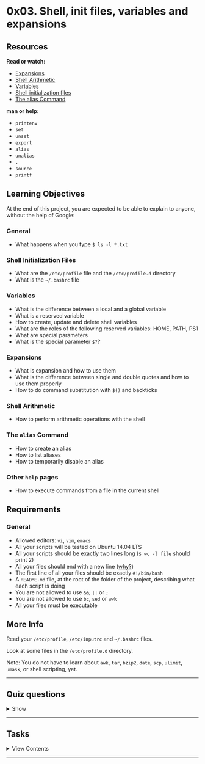 # 0x03. Shell, init files, variables and expansions

## Resources

**Read or watch:**

- [Expansions](http://linuxcommand.org/lc3_lts0080.php)
- [Shell Arithmetic](https://www.gnu.org/software/bash/manual/html_node/Shell-Arithmetic.html)
- [Variables](http://tldp.org/LDP/Bash-Beginners-Guide/html/sect_03_02.html)
- [Shell initialization files](http://tldp.org/LDP/Bash-Beginners-Guide/html/sect_03_01.html)
- [The alias Command](http://www.linfo.org/alias.html)

**man or help:**

- `printenv`
- `set`
- `unset`
- `export`
- `alias`
- `unalias`
- `.`
- `source`
- `printf`

## Learning Objectives

At the end of this project, you are expected to be able to explain to anyone, without the help of Google:

### General

- What happens when you type `$ ls -l *.txt`

### Shell Initialization Files

- What are the `/etc/profile` file and the `/etc/profile.d` directory
- What is the `~/.bashrc` file

### Variables

- What is the difference between a local and a global variable
- What is a reserved variable
- How to create, update and delete shell variables
- What are the roles of the following reserved variables: HOME, PATH, PS1
- What are special parameters
- What is the special parameter `$?`?

### Expansions

- What is expansion and how to use them
- What is the difference between single and double quotes and how to use them properly
- How to do command substitution with `$()` and backticks

### Shell Arithmetic

- How to perform arithmetic operations with the shell

### The `alias` Command

- How to create an alias
- How to list aliases
- How to temporarily disable an alias

### Other `help` pages

- How to execute commands from a file in the current shell

## Requirements

### General

- Allowed editors: `vi`, `vim`, `emacs`
- All your scripts will be tested on Ubuntu 14.04 LTS
- All your scripts should be exactly two lines long (`$ wc -l file` should print 2)
- All your files should end with a new line ([why?](https://unix.stackexchange.com/questions/18743/whats-the-point-in-adding-a-new-line-to-the-end-of-a-file/18789))
- The first line of all your files should be exactly `#!/bin/bash`
- A `README.md` file, at the root of the folder of the project, describing what each script is doing
- You are not allowed to use `&&`, `||` or `;`
- You are not allowed to use `bc`, `sed` or `awk`
- All your files must be executable

## More Info

Read your `/etc/profile`, `/etc/inputrc` and `~/.bashrc` files.

Look at some files in the `/etc/profile.d` directory.

Note: You do not have to learn about `awk`, `tar`, `bzip2`, `date`, `scp`, `ulimit`, `umask`, or shell scripting, yet.

---

## Quiz questions

<details>
<summary>Show</summary>
  
### Question #0

Which command should I use to display a variable?

- [ ] `ls $MYVAR`
- [ ] `cd $MYVAR`
- [ ] `export $MYVAR`
- [x] `echo $MYVAR`

### Question #1

What is the variable name who contains the previous working directory path?

- [x] `OLDPWD`
- [ ] `PREVPWD`
- [ ] `OLDDIR`
- [ ] `PREVDIR`

### Question #2

Which command should I use to display the exit code of the previous command?

- [ ] `echo ?`
- [ ] `echo $EXITCODE`
- [x] `echo $?`
- [ ] `echo $CODE`

### Question #3

Which command should I use to define a new command `holberton` for pushing in Github?

Example:

```
$ holberton 
Everything up-to-date
$
```

- [x] `alias holberton="git push"`
- [ ] `export holberton="git push"`
- [ ] `alias holberton=git push`
- [ ] `export holberton=git push`

</details>

---

## Tasks

<details>
<summary>View Contents</summary>

### [0. <o>](./0-alias)

Create a script that creates an alias.

- Name: `ls`
- Value: `rm *`

```
julien@ubuntu:/tmp/0x03$ ls
0-alias  file1  file2
julien@ubuntu:/tmp/0x03$ source ./0-alias 
julien@ubuntu:/tmp/0x03$ ls
julien@ubuntu:/tmp/0x03$ \ls
julien@ubuntu:/tmp/0x03$ 
```

**Repo:**

* GitHub repository: `holberton-system_engineering-devops`
* Directory: `0x03-shell_variables_expansions`
* File: `0-alias`

### [1. Hello you](./1-hello_you)

Create a script that prints `hello user`, where user is the current Linux user.

```
julien@ubuntu:/tmp/0x03$ id
uid=1000(julien) gid=1000(julien) groups=1000(julien),4(adm),24(cdrom),27(sudo),30(dip),46(plugdev),113(lpadmin),128(sambashare)
julien@ubuntu:/tmp/0x03$ ./1-hello_you 
hello julien
julien@ubuntu:/tmp/0x03$ 
```

**Repo:**

* GitHub repository: `holberton-system_engineering-devops`
* Directory: `0x03-shell_variables_expansions`
* File: `1-hello_you`

### [2. The path to success is to take massive, determined action](./2-path)

Add `/action` to the `PATH`. `/action` should be the last directory the shell looks into when looking for a program.

```
julien@ubuntu:/tmp/0x03$ echo $PATH
/home/julien/bin:/home/julien/.local/bin:/usr/local/sbin:/usr/local/bin:/usr/sbin:/usr/bin:/sbin:/bin:/usr/games:/usr/local/games:/snap/bin
julien@ubuntu:/tmp/0x03$ source ./2-path 
julien@ubuntu:/tmp/0x03$ echo $PATH
/home/julien/bin:/home/julien/.local/bin:/usr/local/sbin:/usr/local/bin:/usr/sbin:/usr/bin:/sbin:/bin:/usr/games:/usr/local/games:/snap/bin:/action
julien@ubuntu:/tmp/0x03$ 
```

**Repo:**

* GitHub repository: `holberton-system_engineering-devops`
* Directory: `0x03-shell_variables_expansions`
* File: `2-path`

### [3. If the path be beautiful, let us not ask where it leads](./3-paths)

Create a script that counts the number of directories in the `PATH`.

```
julien@ubuntu:/tmp/0x03$ echo $PATH
/home/julien/bin:/home/julien/.local/bin:/usr/local/sbin:/usr/local/bin:/usr/sbin:/usr/bin:/sbin:/bin:/usr/games:/usr/local/games:/snap/bin
julien@ubuntu:/tmp/0x03$ . ./3-paths 
11
julien@ubuntu:/tmp/0x03$ PATH=/home/julien/bin:/home/julien/.local/bin:/usr/local/sbin:/usr/local/bin:/usr/sbin:/usr/bin:/sbin:/bin:/usr/games:/usr/local/games:/snap/bin:::::/hello
julien@ubuntu:/tmp/0x03$ . ./3-paths 
12
julien@ubuntu:/tmp/0x03$ 
```

**Repo:**

* GitHub repository: `holberton-system_engineering-devops`
* Directory: `0x03-shell_variables_expansions`
* File: `3-paths`

### [4. Global variables](./4-global_variables)

Create a script that lists environment variables.

```
julien@ubuntu:/tmp/0x03$ source ./4-global_variables
CC=gcc
CDPATH=.:~:/usr/local:/usr:/
CFLAGS=-O2 -fomit-frame-pointer
COLORTERM=gnome-terminal
CXXFLAGS=-O2 -fomit-frame-pointer
DISPLAY=:0
DOMAIN=hq.garrels.be
e=
TOR=vi
FCEDIT=vi
FIGNORE=.o:~
G_BROKEN_FILENAMES=1
GDK_USE_XFT=1
GDMSESSION=Default
GNOME_DESKTOP_SESSION_ID=Default
GTK_RC_FILES=/etc/gtk/gtkrc:/nethome/franky/.gtkrc-1.2-gnome2
GWMCOLOR=darkgreen
GWMTERM=xterm
HISTFILESIZE=5000
history_control=ignoredups
HISTSIZE=2000
HOME=/nethome/franky
HOSTNAME=octarine.hq.garrels.be
INPUTRC=/etc/inputrc
IRCNAME=franky
JAVA_HOME=/usr/java/j2sdk1.4.0
LANG=en_US
LDFLAGS=-s
LD_LIBRARY_PATH=/usr/lib/mozilla:/usr/lib/mozilla/plugins
LESSCHARSET=latin1
LESS=-edfMQ
LESSOPEN=|/usr/bin/lesspipe.sh %s
LEX=flex
LOCAL_MACHINE=octarine
LOGNAME=franky
[...]
julien@ubuntu:/tmp/0x03$ 
```

**Repo:**

* GitHub repository: `holberton-system_engineering-devops`
* Directory: `0x03-shell_variables_expansions`
* File: `4-global_variables`

### [5. Local variables](./5-local_variables)

Create a script that lists all local variables and environment variables, and functions.


```
julien@ubuntu:/tmp/0x03$ . ./5-local_variables
BASH=/bin/bash
BASHOPTS=checkwinsize:cmdhist:complete_fullquote:expand_aliases:extglob:extquote:force_fignore:histappend:interactive_comments:progcomp:promptvars:sourcepath
BASH_ALIASES=()
BASH_ARGC=()
BASH_ARGV=()
BASH_CMDS=()
BASH_COMPLETION_COMPAT_DIR=/etc/bash_completion.d
BASH_LINENO=()
BASH_REMATCH=()
BASH_SOURCE=()
BASH_VERSINFO=([0]="4" [1]="3" [2]="46" [3]="1" [4]="release" [5]="x86_64-pc-linux-gnu")
BASH_VERSION='4.3.46(1)-release'
CLUTTER_IM_MODULE=xim
COLUMNS=133
COMPIZ_CONFIG_PROFILE=ubuntu
COMP_WORDBREAKS=$' \t\n"\'><=;|&(:'
DBUS_SESSION_BUS_ADDRESS=unix:abstract=/tmp/dbus-Fg27Lr20bq
DEFAULTS_PATH=/usr/share/gconf/ubuntu.default.path
DESKTOP_SESSION=ubuntu
[...]
julien@ubuntu:/tmp/0x03$ 
```

**Repo:**

* GitHub repository: `holberton-system_engineering-devops`
* Directory: `0x03-shell_variables_expansions`
* File: `5-local_variables`

### [6. Local variable](./6-create_local_variable)

Create a script that creates a new local variable.

- Name: `BETTY`
- Value: `Holberton`

**Repo:**

* GitHub repository: `holberton-system_engineering-devops`
* Directory: `0x03-shell_variables_expansions`
* File: `6-create_local_variable`

### [7. Global variable](./7-create_global_variable)

Create a script that creates a new global variable.

- Name: `HOLBERTON`
- Value: `Betty`

**Repo:**

* GitHub repository: `holberton-system_engineering-devops`
* Directory: `0x03-shell_variables_expansions`
* File: `7-create_global_variable`

### [8. Every addition to true knowledge is an addition to human power](./8-true_knowledge)

Write a script that prints the result of the addition of 128 with the value stored in the environment variable `TRUEKNOWLEDGE`, followed by a new line.

```
julien@production-503e7013:~$ export TRUEKNOWLEDGE=1209
julien@production-503e7013:~$ ./8-true_knowledge | cat -e
1337$
julien@production-503e7013:~$
```

**Repo:**

* GitHub repository: `holberton-system_engineering-devops`
* Directory: `0x03-shell_variables_expansions`
* File: `8-true_knowledge`

### [9. Divide and rule](./9-divide_and_rule)

Write a script that prints the result of `POWER` divided by `DIVIDE`, followed by a new line.

- `POWER` and `DIVIDE` are environment variables

```
julien@production-503e7013:~$ export POWER=42784
julien@production-503e7013:~$ export DIVIDE=32
julien@production-503e7013:~$ ./9-divide_and_rule | cat -e
1337$
julien@production-503e7013:~$
```

**Repo:**

* GitHub repository: `holberton-system_engineering-devops`
* Directory: `0x03-shell_variables_expansions`
* File: `9-divide_and_rule`

### [10. Love is anterior to life, posterior to death, initial of creation, and the exponent of breath](./10-love_exponent_breath)

Write a script that displays the result of `BREATH` to the power `LOVE`

- `BREATH` and `LOVE` are environment variables
- The script should display the result, followed by a new line

```
julien@production-503e7013:~/$ export BREATH=4
julien@production-503e7013:~/$ export LOVE=3
julien@production-503e7013:~/$ ./10-love_exponent_breath
64
julien@production-503e7013:~/$
```

**Repo:**

* GitHub repository: `holberton-system_engineering-devops`
* Directory: `0x03-shell_variables_expansions`
* File: `10-love_exponent_breath`

### [11. There are 10 types of people in the world -- Those who understand binary, and those who don't](./11-binary_to_decimal)

Write a script that converts a number from base 2 to base 10.

- The number in base 2 is stored in the environment variable `BINARY`
- The script should display the number in base 10, followed by a new line

```
julien@production-503e7013:~/$ export BINARY=10100111001
julien@production-503e7013:~/$ ./11-binary_to_decimal
1337
julien@production-503e7013:~/$
```

**Repo:**

* GitHub repository: `holberton-system_engineering-devops`
* Directory: `0x03-shell_variables_expansions`
* File: `11-binary_to_decimal`

### [12. Combination](./12-combinations)

Create a script that prints all possible combinations of two letters, except `oo`.

- Letters are lower cases, from `a` to `z`
- One combination per line
- The output should be alpha ordered, starting with `aa`
- Do not print `oo`
- Your script file should contain maximum 64 characters

```
julien@ubuntu:/tmp/0x03$ echo $((26 ** 2 -1))
675
julien@ubuntu:/tmp/0x03$ ./12-combinations | wc -l
675
julien@ubuntu:/tmp/0x03$ 
julien@ubuntu:/tmp/0x03$ ./12-combinations | tail -303 | head -10
oi
oj
ok
ol
om
on
op
oq
or
os
julien@ubuntu:/tmp/0x03$ 
```

**Repo:**

* GitHub repository: `holberton-system_engineering-devops`
* Directory: `0x03-shell_variables_expansions`
* File: `12-combinations`

### [13. Floats](./13-print_float)

Write a script that prints a number with two decimal places.

The number will be stored in the environment variable `NUM`.

```
ubuntu@ip-172-31-63-244:~/0x03$ export NUM=0
ubuntu@ip-172-31-63-244:~/0x03$ ./13-print_float
0.00
ubuntu@ip-172-31-63-244:~/0x03$ export NUM=98
ubuntu@ip-172-31-63-244:~/0x03$ ./13-print_float
98.00
ubuntu@ip-172-31-63-244:~/0x03$ export NUM=3.14159265359
ubuntu@ip-172-31-63-244:~/0x03$ ./13-print_float
3.14
ubuntu@ip-172-31-63-244:~/0x03$
```

**Repo:**

* GitHub repository: `holberton-system_engineering-devops`
* Directory: `0x03-shell_variables_expansions`
* File: `13-print_float`

### [14. Decimal to Hexadecimal](./14-decimal_to_hexadecimal)

Write a script that converts a number from base 10 to base 16.

- The number in base 10 is stored in the environment variable `DECIMAL`
- The script should display the number in base 16, followed by a new line

```
julien@production-503e7013:~/$ export DECIMAL=16
julien@production-503e7013:~/$ ./14-decimal_to_hexadecimal
10
julien@production-503e7013:~/$ export DECIMAL=1337
julien@production-503e7013:~/$ ./14-decimal_to_hexadecimal | cat -e
539$
julien@production-503e7013:~/$ export DECIMAL=15
julien@production-503e7013:~/$ ./14-decimal_to_hexadecimal | cat -e
f$
julien@production-503e7013:~/$
```

**Repo:**

* GitHub repository: `holberton-system_engineering-devops`
* Directory: `0x03-shell_variables_expansions`
* File: `14-decimal_to_hexadecimal`

### 15. What happens when you type ls *.c

Write a blog post describing step by step what happens when you type `ls *.c` and hit Enter in your shell. Try to explain every step you know of, and give examples. A total beginner should understand what you have written.

- Have at least one picture, at the top of the blog post
- Publish your blog post on Medium or LinkedIn
- Share your blog post at least on LinkedIn
- Write professionally and intelligibly
- Please, remember that these blogs must be written in English to further your technical ability in a variety of settings

**Remember, future employers will see your articles; take this seriously, and produce something that will be an asset to your future**

When done, please add all urls below (blog post, LinkedIn post, etc.)

**Repo:**

* GitHub repository: `holberton-system_engineering-devops`

### 16. What is the difference between a hard link and a symbolic link?

Write a blog post explaining what are hard and symbolic links on Linux, how to create them, and what is the difference between the two. Use examples to illustrate.

- Have at least one picture, at the top of the blog post
- Publish your blog post on Medium or LinkedIn
- Share your blog post at least on LinkedIn

When done, please add all urls below (blog post, LinkedIn post, etc.)

Please, remember that these blogs must be written in English to further your technical ability in a variety of settings

**Repo:**

* GitHub repository: `holberton-system_engineering-devops`

### [17. Everyone is a proponent of strong encryption #advanced](./100-rot13)

Write a script that encodes and decodes text using the rot13 encryption. Assume ASCII.

```
julien@production-503e7013:~/shell/fun_with_the_shell$ cat quote
"Everyone is a proponent of strong encryption."
- Dorothy E. Denning
julien@production-503e7013:~/shell/fun_with_the_shell$ ./100-rot13 < quote
"Rirelbar vf n cebcbarag bs fgebat rapelcgvba."
- Qbebgul R. Qraavat
julien@production-503e7013:~/shell/fun_with_the_shell$
```

**Repo:**

* GitHub repository: `holberton-system_engineering-devops`
* Directory: `0x03-shell_variables_expansions`
* File: `100-rot13`

### 18. The eggs of the brood need to be an odd number #advanced

Write a script that prints every other line from the input, starting with the first line.

```
ubuntu@ip-172-31-63-244:/$ \ls -1
bin
boot
dev
etc
home
initrd.img
lib
lib32
lib64
libx32
lost+found
media
mnt
opt
proc
root
run
sbin
srv
sys
t
#t#
t~
tmp
usr
var
vmlinuz
whoareyou
ubuntu@ip-172-31-63-244:/$ \ls -1 | ./101-odd
bin
dev
home
lib
lib64
lost+found
mnt
proc
run
srv
t
t~
usr
vmlinuz
ubuntu@ip-172-31-63-244:/$
```

**Repo:**

* GitHub repository: `holberton-system_engineering-devops`
* Directory: `0x03-shell_variables_expansions`
* File: `101-odd`

### 19. I'm an instant star. Just add water and stir. #advanced

Write a shell script that adds the two numbers stored in the environment variables `WATER` and `STIR` and prints the result.

- `WATER` is in base `water`
- `STIR` is in base `stir`.
- The result should be in base `behlnort`

```
julien@production-503e7013:~$ export WATER="ewwatratewa"
julien@production-503e7013:~$ export STIR="ti.itirtrtr"
julien@production-503e7013:~$ ./102-water_and_stir
holberton
julien@production-503e7013:~$
```

**Repo:**

* GitHub repository: `holberton-system_engineering-devops`
* Directory: `0x03-shell_variables_expansions`
* File: `102-water_and_stir`

</details>

---
